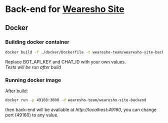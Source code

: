 # Back-end for [Wearesho Site](https://github.com/wearesho-team/wearesho-site)

## Docker
### Building docker container
```bash
docker build -f ./docker/Dockerfile -t wearesho-team/wearesho-site-backend . --no-cache --rm --build-arg bot_api_key=BOT_API_KEY --build-arg chat_id=CHAT_ID
```
Replace BOT_API_KEY and CHAT_ID with your own values.  
*Tests will be run after build*
### Running docker image
After build:
```bash
docker run -p 49160:3000 -d wearesho-team/wearesho-site-backend
```
then back-end will be available at *http://localhost:49160*, you can change port (49160) to any value.
